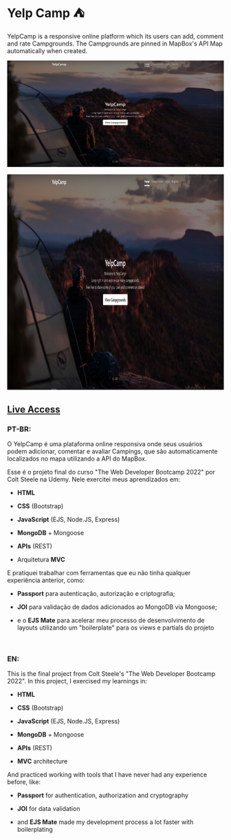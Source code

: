# Yelp Camp :tent:

YelpCamp is a responsive online platform which its users can add, comment and rate Campgrounds. The Campgrounds are pinned in MapBox's API Map automatically when created.

![App Preview](./public/Home.jpg)

<img src="./public/Home.jpg" width="800" height="500">

## [Live Access](https://immense-refuge-26135.herokuapp.com/)

### PT-BR:

O YelpCamp é uma plataforma online responsiva onde seus usuários podem adicionar, comentar e avaliar Campings, que são automaticamente localizados no mapa utilizando a API do MapBox.

Esse é o projeto final do curso "The Web Developer Bootcamp 2022" por Colt Steele na Udemy. Nele exercitei meus aprendizados em:

- **HTML**

- **CSS** (Bootstrap)

- **JavaScript** (EJS, Node.JS, Express)

- **MongoDB** + Mongoose

- **APIs** (REST)

- Arquitetura **MVC**

E pratiquei trabalhar com ferramentas que eu não tinha qualquer experiência anterior, como:

- **Passport** para autenticação, autorização e criptografia;

- **JOI** para validação de dados adicionados ao MongoDB via Mongoose;

- e o **EJS Mate** para acelerar meu processo de desenvolvimento de layouts utilizando um "boilerplate" para os views e partials do projeto

<br>

### EN:

This is the final project from Colt Steele's "The Web Developer Bootcamp 2022". In this project, I exercised my learnings in:

- **HTML**

- **CSS** (Bootstrap)

- **JavaScript** (EJS, Node.JS, Express)

- **MongoDB** + Mongoose

- **APIs** (REST)

- **MVC** architecture

And practiced working with tools that I have never had any experience before, like:

- **Passport** for authentication, authorization and cryptography

- **JOI** for data validation

- and **EJS Mate** made my development process a lot faster with boilerplating
